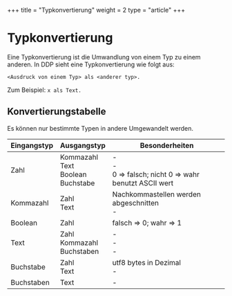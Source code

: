 +++
title = "Typkonvertierung"
weight = 2
type = "article"
+++

# Typkonvertierung
Eine Typkonvertierung ist die Umwandlung von einem Typ zu einem anderen. In DDP sieht eine Typkonvertierung wie folgt aus:

```ddp
<Ausdruck von einem Typ> als <anderer typ>.
```

Zum Beispiel: `x als Text.`

## Konvertierungstabelle
Es können nur bestimmte Typen in andere Umgewandelt werden.

| Eingangstyp | Ausgangstyp                                     | Besonderheiten                                                  |
|-------------|-------------------------------------------------|-----------------------------------------------------------------|
| Zahl        | Kommazahl <br> Text <br> Boolean <br> Buchstabe | -<br>-<br> 0 => falsch; nicht 0 => wahr <br> benutzt ASCII wert |
| Kommazahl   | Zahl <br> Text                                  | Nachkommastellen werden abgeschnitten <br> -                    |
| Boolean     | Zahl                                            | falsch => 0; wahr => 1                                          |
| Text        | Zahl <br> Kommazahl <br> Buchstaben             | -<br>-<br>-<br>                                                 |
| Buchstabe   | Zahl <br> Text                                  | utf8 bytes in Dezimal <br> -                                    |
| Buchstaben  | Text                                            | -                                                               |

